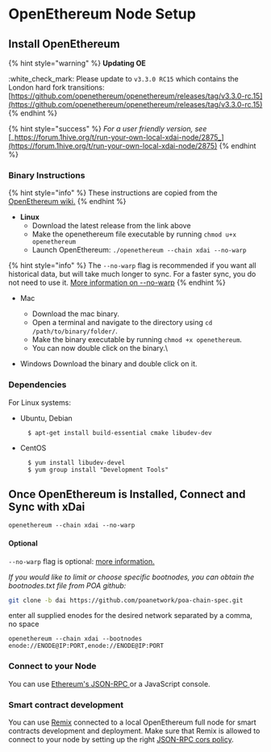 # OpenEthereum Node Setup

## Install OpenEthereum

{% hint style="warning" %}
**Updating OE**

:white\_check\_mark: Please update to `v3.3.0 RC15` which contains the London hard fork transitions: [https://github.com/openethereum/openethereum/releases/tag/v3.3.0-rc.15](https://github.com/openethereum/openethereum/releases/tag/v3.3.0-rc.15)
{% endhint %}

{% hint style="success" %}
_For a user friendly version, see_ [_https://forum.1hive.org/t/run-your-own-local-xdai-node/2875_](https://forum.1hive.org/t/run-your-own-local-xdai-node/2875)
{% endhint %}

### Binary Instructions

{% hint style="info" %}
These instructions are copied from the [OpenEthereum wiki.](https://openethereum.github.io/Setup)
{% endhint %}

* **Linux**
  * Download the latest release from the link above
  * Make the openethereum file executable by running `chmod u+x openethereum`
  * Launch OpenEthereum: `./openethereum --chain xdai --no-warp`

{% hint style="info" %}
The `--no-warp` flag is recommended if you want all historical data, but will take much longer to sync. For a faster sync, you do not need to use it. [More information on --no-warp](https://openethereum.github.io/Beginner-Introduction.html)
{% endhint %}

* Mac
  * Download the mac binary.
  * Open a terminal and navigate to the directory using `cd /path/to/binary/folder/`.
  * Make the binary executable by running `chmod +x openethereum`.
  * You can now double click on the binary.\

* Windows Download the binary and double click on it.

### Dependencies <a href="#dependencies" id="dependencies"></a>

For Linux systems:

*   Ubuntu, Debian

    ```
      $ apt-get install build-essential cmake libudev-dev
    ```
*   CentOS

    ```
      $ yum install libudev-devel
      $ yum group install "Development Tools"
    ```

## Once OpenEthereum is Installed, Connect and Sync with xDai

```
openethereum --chain xdai --no-warp
```

#### Optional

`--no-warp` flag is optional: [more information.](https://openethereum.github.io/Beginner-Introduction)

_If you would like to limit or choose specific bootnodes, you can obtain the bootnodes.txt file from POA github:_

```bash
git clone -b dai https://github.com/poanetwork/poa-chain-spec.git
```

enter all supplied enodes for the desired network separated by a comma, no space

```
openethereum --chain xdai --bootnodes enode://ENODE@IP:PORT,enode://ENODE@IP:PORT
```

### Connect to your Node

You can use [Ethereum's JSON-RPC ](https://openethereum.github.io/JSONRPC)or a JavaScript console.

### Smart contract development

You can use [Remix](https://remix.ethereum.org) connected to a local OpenEthereum full node for smart contracts development and deployment. Make sure that Remix is allowed to connect to your node by setting up the right [JSON-RPC cors policy](https://ethereum.stackexchange.com/questions/54639/is-it-possible-to-connect-remix-and-parity?rq=1).
